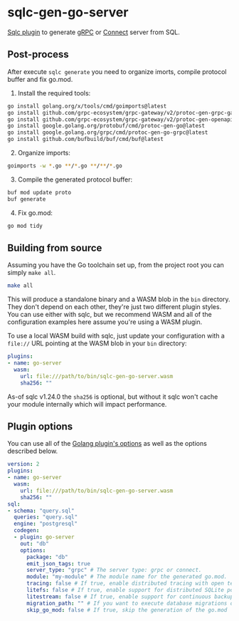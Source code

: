 # sqlc-gen-go-server

[Sqlc plugin](https://sqlc.dev) to generate [gRPC](https://grpc.io/) or [Connect](https://connectrpc.com/) server from SQL.

## Post-process

After execute `sqlc generate` you need to organize imorts, compile protocol buffer and fix go.mod.

1. Install the required tools:

```sh
go install golang.org/x/tools/cmd/goimports@latest
go install github.com/grpc-ecosystem/grpc-gateway/v2/protoc-gen-grpc-gateway@latest
go install github.com/grpc-ecosystem/grpc-gateway/v2/protoc-gen-openapiv2@latest
go install google.golang.org/protobuf/cmd/protoc-gen-go@latest
go install google.golang.org/grpc/cmd/protoc-gen-go-grpc@latest
go install github.com/bufbuild/buf/cmd/buf@latest
```

2. Organize imports:

```sh
goimports -w *.go **/*.go **/**/*.go
```

3. Compile the generated protocol buffer:

```sh
buf mod update proto
buf generate
```

4. Fix go.mod:

```sh
go mod tidy
```

## Building from source

Assuming you have the Go toolchain set up, from the project root you can simply `make all`.

```sh
make all
```

This will produce a standalone binary and a WASM blob in the `bin` directory.
They don't depend on each other, they're just two different plugin styles. You can
use either with sqlc, but we recommend WASM and all of the configuration examples
here assume you're using a WASM plugin.

To use a local WASM build with sqlc, just update your configuration with a `file://`
URL pointing at the WASM blob in your `bin` directory:

```yaml
plugins:
- name: go-server
  wasm:
    url: file:///path/to/bin/sqlc-gen-go-server.wasm
    sha256: ""
```

As-of sqlc v1.24.0 the `sha256` is optional, but without it sqlc won't cache your
module internally which will impact performance.

## Plugin options

You can use all of the [Golang plugin's options](https://docs.sqlc.dev/en/latest/reference/config.html#go) as well as the options described below.

```yaml
version: 2
plugins:
- name: go-server
  wasm:
    url: file:///path/to/bin/sqlc-gen-go-server.wasm
    sha256: ""
sql:
- schema: "query.sql"
  queries: "query.sql"
  engine: "postgresql"
  codegen:
  - plugin: go-server
    out: "db"
    options:
      package: "db"
      emit_json_tags: true
      server_type: "grpc" # The server type: grpc or connect.
      module: "my-module" # The module name for the generated go.mod.
      tracing: false # If true, enable distributed tracing with open telemetry.
      litefs: false # If true, enable support for distributed SQLite powered by embedded LiteFS.
      litestream: false # If true, enable support for continuous backup sqlite to S3 powered by embeded Litestream
      migration_path: "" # If you want to execute database migrations on startup
      skip_go_mod: false # If true, skip the generation of the go.mod
```
